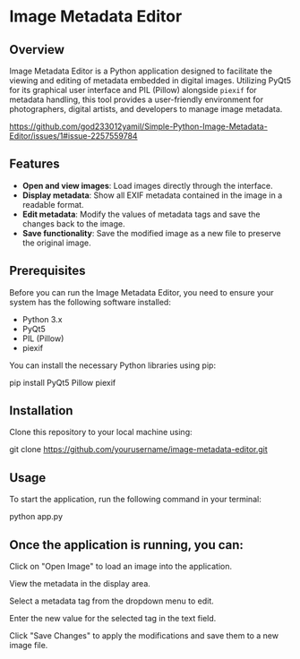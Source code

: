 # Image Metadata Editor

## Overview

Image Metadata Editor is a Python application designed to facilitate the viewing and editing of metadata embedded in digital images. Utilizing PyQt5 for its graphical user interface and PIL (Pillow) alongside `piexif` for metadata handling, this tool provides a user-friendly environment for photographers, digital artists, and developers to manage image metadata.

https://github.com/god233012yamil/Simple-Python-Image-Metadata-Editor/issues/1#issue-2257559784

## Features

- **Open and view images**: Load images directly through the interface.
- **Display metadata**: Show all EXIF metadata contained in the image in a readable format.
- **Edit metadata**: Modify the values of metadata tags and save the changes back to the image.
- **Save functionality**: Save the modified image as a new file to preserve the original image.

## Prerequisites

Before you can run the Image Metadata Editor, you need to ensure your system has the following software installed:

- Python 3.x
- PyQt5
- PIL (Pillow)
- piexif

You can install the necessary Python libraries using pip:

pip install PyQt5 Pillow piexif

## Installation
Clone this repository to your local machine using: 

git clone https://github.com/yourusername/image-metadata-editor.git

## Usage
To start the application, run the following command in your terminal:

python app.py

## Once the application is running, you can:

Click on "Open Image" to load an image into the application.

View the metadata in the display area. 

Select a metadata tag from the dropdown menu to edit. 

Enter the new value for the selected tag in the text field. 

Click "Save Changes" to apply the modifications and save them to a new image file.
